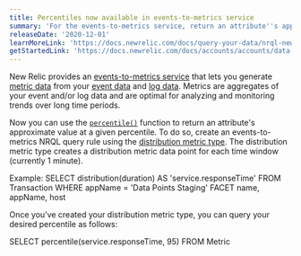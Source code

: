 ```yaml
---
title: Percentiles now available in events-to-metrics service
summary: 'For the events-to-metrics service, return an attribute''s approximate value at a given percentile.'
releaseDate: '2020-12-01'
learnMoreLink: 'https://docs.newrelic.com/docs/query-your-data/nrql-new-relic-query-language/get-started/nrql-syntax-clauses-functions#func-percentile'
getStartedLink: 'https://docs.newrelic.com/docs/accounts/accounts/data-management/introduction-events-metrics-service'
---
```


New Relic provides an [events-to-metrics service](/docs/accounts/accounts/data-management/introduction-events-metrics-service) that lets you generate [metric data](/docs/telemetry-data-platform/ingest-manage-data/understand-data/new-relic-data-types#dimensional-metrics) from your [event data](/docs/telemetry-data-platform/ingest-manage-data/understand-data/new-relic-data-types#event-data) and [log data](/docs/telemetry-data-platform/ingest-manage-data/understand-data/new-relic-data-types#log-data). Metrics are aggregates of your event and/or log data and are optimal for analyzing and monitoring trends over long time periods.

Now you can use the [`percentile()`](/docs/query-your-data/nrql-new-relic-query-language/get-started/nrql-syntax-clauses-functions#func-percentile) function to return an attribute's approximate value at a given percentile. To do so, create an events-to-metrics NRQL query rule using the [distribution metric type](/docs/telemetry-data-platform/ingest-manage-data/convert-event-data-metrics/events-metrics-create-metrics#create-nrql). The distribution metric type creates a distribution metric data point for each time window (currently 1 minute).

Example: SELECT distribution(duration) AS 'service.responseTime' FROM Transaction WHERE appName = 'Data Points Staging' FACET name, appName, host

Once you’ve created your distribution metric type, you can query your desired percentile as follows:

SELECT percentile(service.responseTime, 95) FROM Metric
